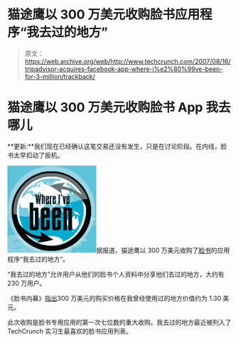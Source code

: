 # 猫途鹰以 300 万美元收购脸书应用程序“我去过的地方”

> 原文：<https://web.archive.org/web/http://www.techcrunch.com/2007/08/16/tripadvisor-acquires-facebook-app-where-i%e2%80%99ve-been-for-3-million/trackback/>

# 猫途鹰以 300 万美元收购脸书 App 我去哪儿

**更新:**我们现在已经确认这笔交易还没有发生，只是在讨论阶段。在内线，脸书太早扣动了扳机。

![whereivebeen.png](img/3ed20613e4e6c12398104008ab34fa77.png)据报道，猫途鹰以 300 万美元收购了[脸书](https://web.archive.org/web/20131011122739/http://www.crunchbase.com/company/facebook)的应用程序“我去过的地方”。

“我去过的地方”允许用户从他们的脸书个人资料中分享他们去过的地方，大约有 230 万用户。

《脸书内幕》[指出](https://web.archive.org/web/20131011122739/http://www.insidefacebook.com/2007/08/16/biggest-facebook-app-acquisition-yet-tripadvisor-acquires-where-ive-been-for-reported-3-million/)300 万美元的购买价格在我曾经使用过的地方价值约为 1.30 美元。

此次收购是脸书专用应用的第一次七位数的重大收购。我去过的地方最近被列入了 TechCrunch 实习生最喜欢的脸书应用列表。